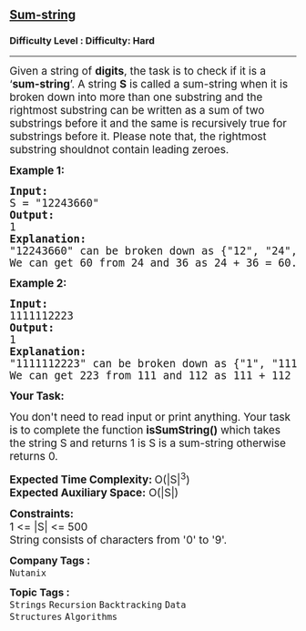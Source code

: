 <h2><a href="https://www.geeksforgeeks.org/problems/sum-string3151/1?page=1&difficulty=Hard&status=unsolved&sortBy=submissions">Sum-string</a></h2><h3>Difficulty Level : Difficulty: Hard</h3><hr><div class="problems_problem_content__Xm_eO"><p><span style="font-size: 14pt;">Given a string of <strong>digits</strong>, the task is to check if it is a ‘<strong>sum-string</strong>’. A string <strong>S</strong> is called a sum-string when it is broken down into more than one substring and the rightmost substring can be written as a sum of two substrings before it and the same is recursively true for substrings before it. Please note that, the rightmost substring shouldnot contain leading zeroes.</span></p>
<p><span style="font-size: 14pt;"><strong>Example 1:</strong></span></p>
<pre><span style="font-size: 14pt;"><strong>Input:</strong>
S = "12243660"
<strong>Output:</strong>
1
<strong>Explanation:</strong>
"12243660" can be broken down as {"12", "24", "36", "60"}.<br>We can get 60 from 24 and 36 as 24 + 36 = 60. Similarly 36 can be written as 12 + 24.</span></pre>
<p><span style="font-size: 14pt;"><strong>Example 2:</strong></span></p>
<pre><span style="font-size: 14pt;"><strong>Input:</strong>
1111112223
<strong>Output:</strong>
1
<strong>Explanation:<br></strong>"1111112223" can be broken down as {"1", "111", "112", "223"}.<br></span><span style="font-size: 14pt;">We can get 223 from 111 and 112 as 111 + 112 = 223. Similarly 112 can be written as 1 + 111.</span></pre>
<p><span style="font-size: 14pt;"><strong>Your Task:</strong></span></p>
<p><span style="font-size: 14pt;">You don't need to read input or print anything. Your task is to complete the function <strong>isSumString()</strong> which takes the string S and returns 1 is S is a sum-string otherwise returns 0.</span></p>
<p><span style="font-size: 14pt;"><strong>Expected Time Complexity: </strong>O(|S|<sup>3</sup>)<br><strong>Expected Auxiliary Space:</strong> O(|S|)</span></p>
<p><span style="font-size: 14pt;"><strong>Constraints:<br></strong>1 &lt;= |S| &lt;= 500</span><span style="font-size: 14pt;"><br><span style="font-size: 14pt;">String consists of characters from '0' to '9'.</span></span></p></div><p><span style=font-size:18px><strong>Company Tags : </strong><br><code>Nutanix</code>&nbsp;<br><p><span style=font-size:18px><strong>Topic Tags : </strong><br><code>Strings</code>&nbsp;<code>Recursion</code>&nbsp;<code>Backtracking</code>&nbsp;<code>Data Structures</code>&nbsp;<code>Algorithms</code>&nbsp;